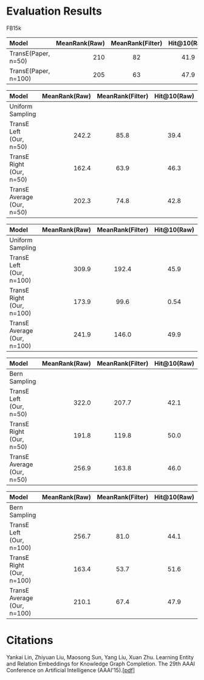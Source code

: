 
Evaluation Results
==========

FB15k


| Model      |     MeanRank(Raw) |   MeanRank(Filter)   |	Hit@10(Raw)	| Hit@10(Filter)|
| :-------- | --------:| :------: | :------: |:------: |
| TransE(Paper, n=50)   | 210|	82  |	41.9|  61.3 |
| TransE(Paper, n=100)  |    205 |  63 |  47.9 | 70.2 |


| Model      |     MeanRank(Raw) |   MeanRank(Filter)   |	Hit@10(Raw)	| Hit@10(Filter)|
| :-------- | --------:| :------: | :------: |:------: |
| Uniform Sampling | | | | |
| TransE Left (Our, n=50)   | 242.2  |	85.8  |	39.4 |  58.8 |
| TransE Right (Our, n=50)   | 162.4 |	63.9  |	46.3 |  63.1 |
| TransE Average (Our, n=50)   | 202.3  |	74.8  |	42.8 |  61.0 |

| Model      |     MeanRank(Raw) |   MeanRank(Filter)   |	Hit@10(Raw)	| Hit@10(Filter)|
| :-------- | --------:| :------: | :------: |:------: |
| Uniform Sampling | | | | |
| TransE Left (Our, n=100)   | 309.9  |	192.4  |	45.9 |  64.1 |
| TransE Right (Our, n=100)   | 173.9 |	99.6 | 0.54 |  71.0 |
| TransE Average (Our, n=100)   | 241.9 |	146.0 |	49.9|  67.6 |


| Model      |     MeanRank(Raw) |   MeanRank(Filter)   |	Hit@10(Raw)	| Hit@10(Filter)|
| :-------- | --------:| :------: | :------: |:------: |
| Bern Sampling | | | | |
| TransE Left (Our, n=50)   | 322.0  |	207.7  |	42.1 |  57.0 |
| TransE Right (Our, n=50)   | 191.8 | 119.8 | 50.0 |  64.3 |
| TransE Average (Our, n=50)   | 256.9 | 163.8 |	46.0 |  60.7 |

| Model      |     MeanRank(Raw) |   MeanRank(Filter)   |	Hit@10(Raw)	| Hit@10(Filter)|
| :-------- | --------:| :------: | :------: |:------: |
| Bern Sampling | | | | |
| TransE Left (Our, n=100)   | 256.7 |	81.0 |	44.1 |  67.8 |
| TransE Right (Our, n=100)   | 163.4 | 53.7  |	51.6 |  72.9 |
| TransE Average (Our, n=100)   | 210.1 |	67.4  |	47.9 |  70.3 |




Citations
==========

Yankai Lin, Zhiyuan Liu, Maosong Sun, Yang Liu, Xuan Zhu. Learning Entity and Relation Embeddings for Knowledge Graph Completion. The 29th AAAI Conference on Artificial Intelligence (AAAI'15).[[pdf]](http://nlp.csai.tsinghua.edu.cn/~lzy/publications/aaai2015_transr.pdf)
